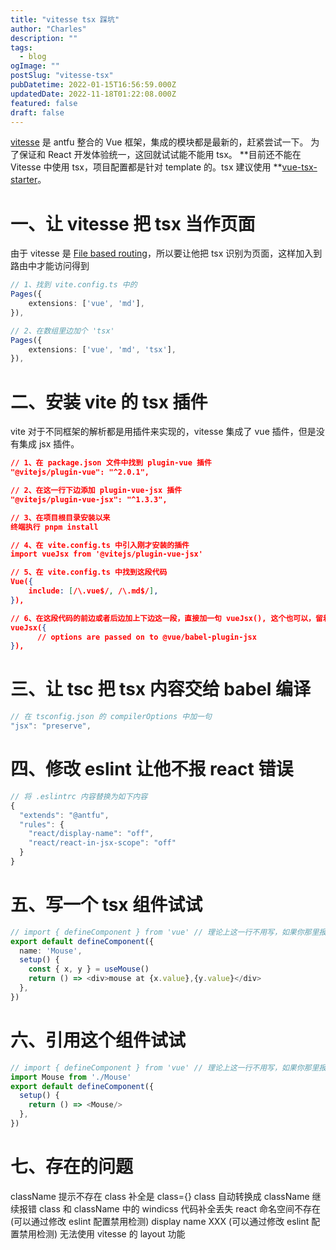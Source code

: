 ```yaml
---
title: "vitesse tsx 踩坑"
author: "Charles"
description: ""
tags:
  - blog
ogImage: ""
postSlug: "vitesse-tsx"
pubDatetime: 2022-01-15T16:56:59.000Z
updatedDate: 2022-11-18T01:22:08.000Z
featured: false
draft: false
---
```


[vitesse](https://github.com/antfu/vitesse) 是 antfu 整合的 Vue 框架，集成的模块都是最新的，赶紧尝试一下。
为了保证和 React 开发体验统一，这回就试试能不能用 tsx。
**目前还不能在 Vitesse 中使用 tsx，项目配置都是针对 template 的。tsx 建议使用 **[vue-tsx-starter](https://github.com/widcardw/vue-tsx-starter)。

# 一、让 vitesse 把 tsx 当作页面

由于 vitesse 是 [File based routing](https://github.com/antfu/vitesse/blob/main/src/pages)，所以要让他把 tsx 识别为页面，这样加入到路由中才能访问得到

```typescript
// 1、找到 vite.config.ts 中的
Pages({
	extensions: ['vue', 'md'],
}),

// 2、在数组里边加个 'tsx'
Pages({
	extensions: ['vue', 'md', 'tsx'],
}),
```

# 二、安装 vite 的 tsx 插件

vite 对于不同框架的解析都是用插件来实现的，vitesse 集成了 vue 插件，但是没有集成 jsx 插件。

```json
// 1、在 package.json 文件中找到 plugin-vue 插件
"@vitejs/plugin-vue": "^2.0.1",

// 2、在这一行下边添加 plugin-vue-jsx 插件
"@vitejs/plugin-vue-jsx": "^1.3.3",

// 3、在项目根目录安装以来
终端执行 pnpm install

// 4、在 vite.config.ts 中引入刚才安装的插件
import vueJsx from '@vitejs/plugin-vue-jsx'

// 5、在 vite.config.ts 中找到这段代码
Vue({
	include: [/\.vue$/, /\.md$/],
}),

// 6、在这段代码的前边或者后边加上下边这一段，直接加一句 vueJsx(), 这个也可以，留着大括号是为了以后需要的时候写配置
vueJsx({
      // options are passed on to @vue/babel-plugin-jsx
}),
```

# 三、让 tsc 把 tsx 内容交给 babel 编译

```typescript
// 在 tsconfig.json 的 compilerOptions 中加一句
"jsx": "preserve",
```

# 四、修改 eslint 让他不报 react 错误

```typescript
// 将 .eslintrc 内容替换为如下内容
{
  "extends": "@antfu",
  "rules": {
    "react/display-name": "off",
    "react/react-in-jsx-scope": "off"
  }
}
```

# 五、写一个 tsx 组件试试

```typescript
// import { defineComponent } from 'vue' // 理论上这一行不用写，如果你那里报找不到就放开注释
export default defineComponent({
  name: 'Mouse',
  setup() {
    const { x, y } = useMouse()
    return () => <div>mouse at {x.value},{y.value}</div>
  },
})
```

# 六、引用这个组件试试

```typescript
// import { defineComponent } from 'vue' // 理论上这一行不用写，如果你那里报找不到就放开注释
import Mouse from './Mouse'
export default defineComponent({
  setup() {
    return () => <Mouse/>
  },
})

```

# 七、存在的问题

className 提示不存在
class 补全是 class={}
class 自动转换成 className 继续报错
class 和 className 中的 windicss 代码补全丢失
react 命名空间不存在 (可以通过修改 eslint 配置禁用检测)
display name XXX (可以通过修改 eslint 配置禁用检测)
无法使用 vitesse 的 layout 功能
